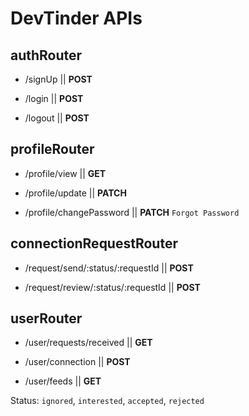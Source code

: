 # DevTinder APIs

## authRouter

- /signUp || **POST**

- /login || **POST**

- /logout || **POST**

## profileRouter

- /profile/view || **GET**

- /profile/update || **PATCH**

- /profile/changePassword || **PATCH** `Forgot Password`

## connectionRequestRouter

- /request/send/:status/:requestId || **POST**

- /request/review/:status/:requestId || **POST**

## userRouter

- /user/requests/received || **GET**

- /user/connection || **POST**

- /user/feeds || **GET**


Status: `ignored`, `interested`, `accepted`, `rejected`

